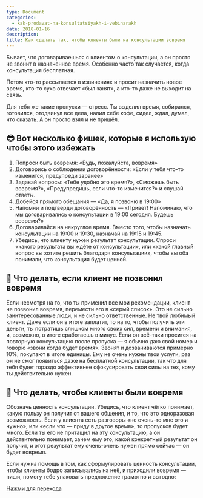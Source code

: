 ```yaml
---
type: Document
categories:
  - kak-prodavat-na-konsultatsiyakh-i-vebinarakh
date: 2018-01-16
description: 
title: Как сделать так, чтобы клиенты были на консультации вовремя
---
```


Бывает, что договариваешься с клиентом о консультации, а он просто не звонит в назначенное время. Особенно часто так случается, когда консультация бесплатная.

Потом кто-то рассыпается в извинениях и просит назначить новое время, кто-то сухо отвечает «был занят», а кто-то даже не выходит на связь.

Для тебя же такие пропуски — стресс. Ты выделил время, собирался, готовился, отодвинул все дела, налил себе кофе, сидел, ждал, думал, что сказать. А он просто взял и не пришёл.

## 😎 Вот несколько фишек, которые я использую чтобы этого избежать

1. Попроси быть вовремя: «Будь, пожалуйста, вовремя»
2. Договорись о соблюдении договорённости: «Если у тебя что-то изменится, предупреди заранее»
3. Задавай вопросы: «Тебе удобно это время?», «Сможешь быть вовремя?», «Предупредишь, если что-то изменится?» и слушай ответы.
4. Добейся прямого обещания — «Да, я позвоню в 19:00»
5. Напомни и подтверди договорённость — «Привет! Напоминаю, что мы договаривались о консультации в 19:00 сегодня. Будешь вовремя?»
6. Договаривайся на некруглое время. Вместо того, чтобы назначать консультации на 19:00 и 19:30, назначай на 19:15 и 19:45.
7. Убедись, что клиенту нужен результат консультации. Спроси «какого результата вы ждёте от консультации», или «какой главный вопрос вы хотите решить благодаря консультации», чтобы вы оба понимали, что консультация будет ценной.

## 😤 Что делать, если клиент не позвонил вовремя

Если несмотря на то, что ты применил все мои рекомендации, клиент не позвонил вовремя, перемести его в «серый список». Это не сильно заинтересованные люди, и не сильно ответственные. Не твой любимый клиент. Даже если он в итоге заплатит, то на то, чтобы получить эти деньги, ты потратишь слишком много своих сил, времени и внимания, и, возможно, в итоге сработаешь в минус.
Если он всё-таки просится на повторную консультацию после пропуска — я обычно даю свой номер и говорю «звони когда будет время». Звонят и дозваниваются примерно 10%, покупают в итоге единицы. Ему не очень нужны твои услуги, раз он не смог появиться даже на бесплатной консультации, так что для тебя будет гораздо эффективнее сфокусировать свои силы на тех, кому ты действительно нужен.

## 🤑 Что делать, чтобы клиенты были вовремя

Обозначь ценность консультации. Убедись, что клиент чётко понимает, какую пользу он получит от вашего общения, и то, что это одноразовая возможность. Если у клиента есть разговоры «не очень-то мне это и нужно», или «если что — приду в другое время», то пропусков будет много. Если ты его не притащил на эту консультацию, а он действительно понимает, зачем ему это, какой конкретный результат он получит, и этот результат ему очень-очень нужен прямо сейчас — он будет вовремя.

Если нужна помощь в том, как сформулировать ценность консультации, чтобы клиенты бодро записывались на неё, и приходили вовремя — пиши, помогу тебе упаковать предложение грамотно и выгодно:

[Нажми для перехода](http://icoach.io/)
